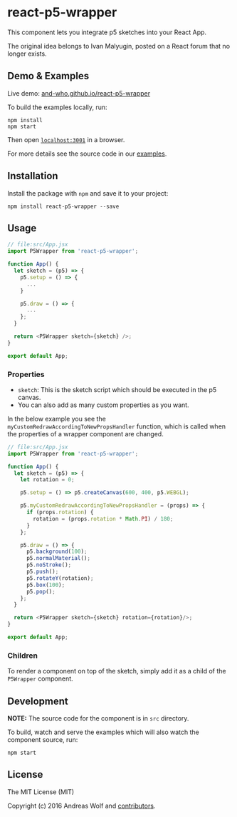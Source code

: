 # react-p5-wrapper

This component lets you integrate p5 sketches into your React App.

The original idea belongs to Ivan Malyugin, posted on a React forum that no longer exists.

## Demo & Examples

Live demo: [and-who.github.io/react-p5-wrapper](http://and-who.github.io/react-p5-wrapper/)

To build the examples locally, run:

```
npm install
npm start
```

Then open [`localhost:3001`](localhost:3001) in a browser.

For more details see the source code in our [examples](https://github.com/and-who/react-p5-wrapper/tree/master/example/src).

## Installation

Install the package with `npm` and save it to your project:

```
npm install react-p5-wrapper --save
```

## Usage

```js
// file:src/App.jsx
import P5Wrapper from 'react-p5-wrapper';

function App() {
  let sketch = (p5) => {
    p5.setup = () => {
      ...
    }

    p5.draw = () => {
      ...
    };
  }

  return <P5Wrapper sketch={sketch} />;
}

export default App;
```

### Properties

- `sketch`: This is the sketch script which should be executed in the p5 canvas.
- You can also add as many custom properties as you want.

In the below example you see the `myCustomRedrawAccordingToNewPropsHandler` function, which is called when the properties of a wrapper component are changed.

```js
// file:src/App.jsx
import P5Wrapper from 'react-p5-wrapper';

function App() {
  let sketch = (p5) => {
    let rotation = 0;

    p5.setup = () => p5.createCanvas(600, 400, p5.WEBGL);

    p5.myCustomRedrawAccordingToNewPropsHandler = (props) => {
      if (props.rotation) {
        rotation = (props.rotation * Math.PI) / 180;
      }
    };

    p5.draw = () => {
      p5.background(100);
      p5.normalMaterial();
      p5.noStroke();
      p5.push();
      p5.rotateY(rotation);
      p5.box(100);
      p5.pop();
    };
  }

  return <P5Wrapper sketch={sketch} rotation={rotation}/>;
}

export default App;
```

### Children

To render a component on top of the sketch, simply add it as a child of the `P5Wrapper` component.

## Development

**NOTE:** The source code for the component is in `src` directory.

To build, watch and serve the examples which will also watch the component source, run:

```
npm start
```

## License

The MIT License (MIT)

Copyright (c) 2016 Andreas Wolf and [contributors](https://github.com/and-who/react-p5-wrapper/graphs/contributors).
